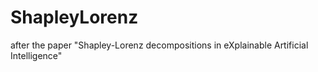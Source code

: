 # ShapleyLorenz
after the paper "Shapley-Lorenz decompositions in eXplainable Artificial Intelligence"
